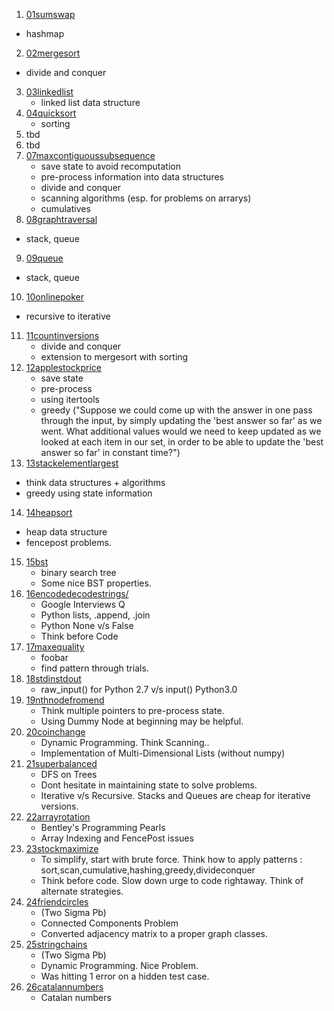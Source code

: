 1. [01sumswap](01sumswap)
  - hashmap
2. [02mergesort](02mergsort)
  - divide and conquer
3. [03linkedlist](03linkedlist)
	- linked list data structure
4. [04quicksort](04quicksort)
	- sorting
5. tbd
6. tbd
7. [07maxcontiguoussubsequence](07maxcontiguoussubsequence)
    - save state to avoid recomputation
    - pre-process information into data structures
    - divide and conquer
    - scanning algorithms (esp. for problems on arrarys)
    - cumulatives
8. [08graphtraversal](08graphtraversal)
  - stack, queue
9. [09queue](09queue)
  - stack, queue
10. [10onlinepoker](10onlinepoker)
  - recursive to iterative
11. [11countinversions](11countinversions)
	- divide and conquer
	- extension to mergesort with sorting
12. [12applestockprice](12applestockprice)
	- save state
	- pre-process
	- using itertools
	- greedy ("Suppose we could come up with the answer in one pass through the input, by simply updating the 'best answer so far' as we went. What additional values would we need to keep updated as we looked at each item in our set, in order to be able to update the 'best answer so far' in constant time?")
13. [13stackelementlargest](13stackelementlargest)
  - think data structures + algorithms
  - greedy using state information
14. [14heapsort](14heapsort)
  - heap data structure
  - fencepost problems.
15. [15bst](15bst)
	- binary search tree
    - Some nice BST properties.
16. [16encodedecodestrings/](16encodedecodestrings/)
	- Google Interviews Q
	- Python lists, .append, .join
	- Python None v/s False
	- Think before Code
17. [17maxequality](17maxequality)
    - foobar
    - find pattern through trials.
18. [18stdinstdout](18stdinstdout)
	- raw_input() for Python 2.7 v/s input() Python3.0
19. [19nthnodefromend](19nthnodefromend)
	- Think multiple pointers to pre-process state. 
	- Using Dummy Node at beginning may be helpful. 
20. [20coinchange](20coinchange)
    - Dynamic Programming. Think Scanning..
    - Implementation of Multi-Dimensional Lists (without numpy)
21. [21superbalanced](21superbalanced)
	- DFS on Trees
	- Dont hesitate in maintaining state to solve problems.
	- Iterative v/s Recursive. Stacks and Queues are cheap for iterative versions.
22. [22arrayrotation](22arrayrotation)
	- Bentley's Programming Pearls
	- Array Indexing and FencePost issues
23. [23stockmaximize](23stockmaximize)
    - To simplify, start with brute force. Think how to apply patterns : sort,scan,cumulative,hashing,greedy,divideconquer
    - Think before code. Slow down urge to code rightaway. Think of alternate strategies.
24. [24friendcircles](24friendcircles)
    - (Two Sigma Pb)
    - Connected Components Problem
    - Converted adjacency matrix to a proper graph classes.
25. [25stringchains](25stringchains)
    - (Two Sigma Pb)
    - Dynamic Programming. Nice Problem.
    - Was hitting 1 error on a hidden test case.
26.	[26catalannumbers](26catalannumbers)
	- Catalan numbers






